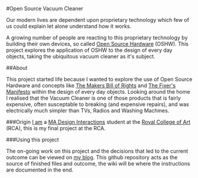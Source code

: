 #Open Source Vacuum Cleaner

Our modern lives are dependent upon proprietary technology which few of us could explain let alone understand how it works.

A growing number of people are reacting to this proprietary technology by building their own devices, so called [Open Source Hardware](http://www.oshwa.org/definition/) (OSHW). This project explores the application of OSHW to the design of every day objects, taking the ubiquitous vacuum cleaner as it's subject.

##About

This project started life because I wanted to explore the use of Open Source Hardware and concepts like [The Makers Bill of Rights](https://gist.github.com/unknowndomain/5082086) and [The Fixer's Manifesto](https://github.com/sugru/manifesto/blob/master/manifesto.md) within the design of every day objects. Looking around the home I realised that the Vacuum Cleaner is one of those products that is fairly expensive, often susceptable to breaking (and expensive repairs), and was electrically much simpler than TVs, Radios and Washing Machines.

###Origin
[I am](http://tomlynch.co.uk/) a [MA Design Interactions](http://www.design-interactions.rca.ac.uk/) student at the [Royal College of Art](http://rca.ac.uk/) (RCA), this is my final project at the RCA.

###Using this project

The on-going work on this project and the decisions that led to the current outcome can be viewed on [my blog](http://unknowndomain.co.uk). This github repository acts as the source of finished files and outcome, the wiki will be where the instructions are documented in the end.

